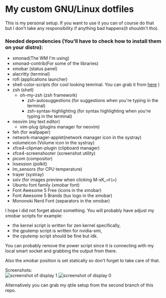 # My custom GNU/Linux dotfiles

This is my personal setup. If you want to use it you can of course do that but I don't take any responsibility if anything bad happens(it shouldn't tho).

### Needed dependencies (You'll have to check how to install them on your distro):  

- xmonad(The WM I'm using)  
- xmonad-contrib(For some of the libraries)  
- xmobar (status panel)  
- alacritty (terminal)  
- rofi (applications launcher)  
- shell-color-scripts (for cool looking temrinal. You can grab it from [here](https://gitlab.com/dwt1/shell-color-scripts) )  
- zsh (shell)  
    - oh-my-zsh (zsh framework)
      - zsh-autosuggestions (for suggestions when you're typing in the terminal)
      - zsh-syntax-highlighting (for syntax highlighting when you're typing in the terminal)
- neovim (my text editor)
    - vim-plug (plugins manager for neovim)
- feh (for wallpaper)
- network-manager-applet(network manager icon in the systray)
- volumeicon (Volume icon in the systray)
- xfce4-clipman-plugin (clipboard manager)
- xfce4-screenshooter (screenshot utility)
- picom (compositor)
- lxsession (polkit)
- lm_sensors (for CPU temperature)
- trayer (systray)
- sxiv (for images preview when clicking M-xK_`<F1>`)
- Ubuntu font family (xmobar font)
- Font Awesome 5 Free (icons in the xmobar)
- Font Awesome 5 Brands (tux logo in the xmobar)
- Mononoki Nerd Font (separators in the xmobar)

I hope i did not forget about something. You will probably have adjust my xmobar scripts for example:  
- the kernel script is written for zen kernel specifically,  
- the gputemp script is written for nvidia-smi,  
- the cputemp script should be fine but idk.  

You can probably remove the power script since it is connecting with my local smart socket and grabbing the output from there.

Also the xmobar position is set statically so don't forget to take care of that.

Screenshots:  
![screenshot of display 1](https://i.imgur.com/zKEMvzn.png)
![screenshot of display 0](https://i.imgur.com/sgiaR4n.png)
  
Alternatively you can grab my qtile setup from the second branch of this repo.
